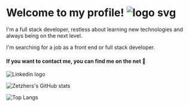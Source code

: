 # Welcome to my profile! ![logo svg](https://user-images.githubusercontent.com/59701771/110798201-36168a80-827a-11eb-8652-1aaf3773003f.png)


I'm a full stack developer, restless about learning new technologies and always being on the next level.

I'm searching for a job as a front end or full stack developer.

#### If you want to contact me, you can find me on the net 🐺

![Linkedin logo](https://upload.wikimedia.org/wikipedia/commons/thumb/c/ca/LinkedIn_logo_initials.png/768px-LinkedIn_logo_initials.png)

![Zetzhers's GitHub stats](https://github-readme-stats.vercel.app/api?username=Zetzher&hide=contribs,prs)

![Top Langs](https://github-readme-stats.aemiej.vercel.app/api/top-langs/?username=Zetzher&layout=compact&theme=dark&show_icons=true&hide_border=true&private=true)


<!--
**Zetzher/Zetzher** is a ✨ _special_ ✨ repository because its `README.md` (this file) appears on your GitHub profile.

Here are some ideas to get you started:

- 🔭 I’m currently working on ...
- 🌱 I’m currently learning ...
- 👯 I’m looking to collaborate on ...
- 🤔 I’m looking for help with ...
- 💬 Ask me about ...
- 📫 How to reach me: ...
- 😄 Pronouns: ...
- ⚡ Fun fact: ...
-->
